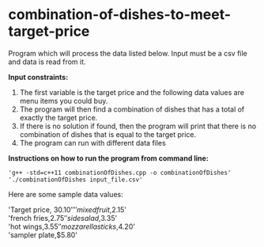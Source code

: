 # combination-of-dishes-to-meet-target-price

Program which will process the data listed below. 
Input must be a csv file and data is read from it. 

**Input constraints:**
  1. The first variable is the target price and the following data values are menu items you could buy. 
  2. The program will then find a combination of dishes that has a total of exactly the target price. 
  3. If there is no solution if found, then the program will print that there is no combination of dishes that is equal to the target price. 
  4. The program can run with different data files

**Instructions on how to run the program from command line:**    
    
    'g++ -std=c++11 combinationOfDishes.cpp -o combinationOfDishes'   
    './combinationOfDishes input_file.csv'    
     
    
Here are some sample data values: 

'Target price, $30.10'
'                     '
'mixed fruit,$2.15'    
'french fries,$2.75 '   
'side salad,$3.35'    
'hot wings,$3.55'  
'mozzarella sticks,$4.20'    
'sampler plate,$5.80'    
